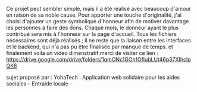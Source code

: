 Ce projet peut sembler simple, mais il a été réalisé avec beaucoup d'amour en raison de sa noble cause.
Pour apporter une touche d'originalité, j'ai choisi d'ajouter un geste symbolique d'honneur afin de motiver davantage les personnes à faire des dons.
Chaque mois, le donneur ayant le plus contribué sera mis à l'honneur sur la page d'accueil.
Tous les fichiers nécessaires sont déjà réalisés ; il ne reste que la liaison entre les interfaces et le backend, qui n'a pas pu être finalisée par manque de temps.
et finalement voila un video dimenstratif merci de visiter ce lien : https://drive.google.com/drive/folders/1qmONc1GOhfOflubLUt46p37XIhclpQK6

sujet proposé par : YohaTech .
Application web solidaire pour les aides sociales – Entraide locale - 
